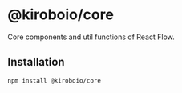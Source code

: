 # @kiroboio/core

Core components and util functions of React Flow.

## Installation 

```sh 
npm install @kiroboio/core
```


